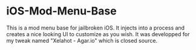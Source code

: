 # iOS-Mod-Menu-Base
This is a mod menu base for jailbroken iOS. It injects into a process and creates a nice looking UI to customize as you wish. It was developped for my tweak named "Xelahot - Agar.io" which is closed source.
